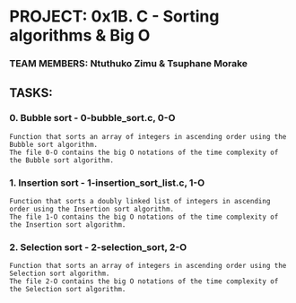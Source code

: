 # PROJECT: 0x1B. C - Sorting algorithms & Big O
### TEAM MEMBERS: Ntuthuko Zimu & Tsuphane Morake

## TASKS:
### 0. Bubble sort - 0-bubble_sort.c, 0-O
	Function that sorts an array of integers in ascending order using the Bubble sort algorithm.
	The file 0-O contains the big O notations of the time complexity of the Bubble sort algorithm.

### 1. Insertion sort - 1-insertion_sort_list.c, 1-O
	Function that sorts a doubly linked list of integers in ascending order using the Insertion sort algorithm.
	The file 1-O contains the big O notations of the time complexity of the Insertion sort algorithm.

### 2. Selection sort - 2-selection_sort, 2-O
	Function that sorts an array of integers in ascending order using the Selection sort algorithm.
	The file 2-O contains the big O notations of the time complexity of the Selection sort algorithm.


